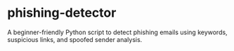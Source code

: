 # phishing-detector
A beginner-friendly Python script to detect phishing emails using keywords, suspicious links, and spoofed sender analysis.
